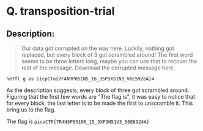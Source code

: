 # Q. transposition-trial

## Description:
>Our data got corrupted on the way here. Luckily, nothing got replaced, but every block of 3 got scrambled around! The first word seems to be three letters long, maybe you can use that to recover the rest of the message.
Download the corrupted message here.
~~~
heTfl g as iicpCTo{7F4NRP051N5_16_35P3X51N3_V6E5926A}4
~~~
As the description suggests, every block of three got scrambled around. Figuring that the first few words are "The flag is", it was easy to notice that for every block, the last letter is to be made the first to unscramble it. This bring us to the flag.

The flag is `picoCTF{7R4N5P051N6_15_3XP3N51V3_56E6924A}`
